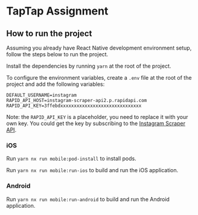 # TapTap Assignment

## How to run the project

Assuming you already have React Native development environment setup, follow the steps below to run the project.

Install the dependencies by running `yarn` at the root of the project.

To configure the environment variables, create a `.env` file at the root of the project and add the following variables:

```env
DEFAULT_USERNAME=instagram
RAPID_API_HOST=instagram-scraper-api2.p.rapidapi.com
RAPID_API_KEY=3ffebdxxxxxxxxxxxxxxxxxxxxxxxxxxxxxx
```

Note: the `RAPID_API_KEY` is a placeholder, you need to replace it with your own key.
You could get the key by subscribing to the [Instagram Scraper API](https://rapidapi.com/social-api1-instagram/api/instagram-scraper-api2/playground).

### iOS

Run `yarn nx run mobile:pod-install` to install pods.

Run `yarn nx run mobile:run-ios` to build and run the iOS application.

### Android

Run `yarn nx run mobile:run-android` to build and run the Android application.

